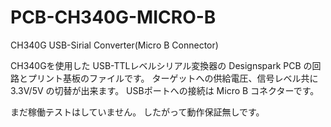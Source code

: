 # PCB-CH340G-MICRO-B
CH340G USB-Sirial Converter(Micro B Connector)


CH340Gを使用した USB-TTLレベルシリアル変換器の
Designspark PCB の回路とプリント基板のファイルです。
ターゲットへの供給電圧、信号レベル共に 3.3V/5V の切替が出来ます。
USBポートへの接続は Micro B コネクターです。

まだ稼働テストはしていません。
したがって動作保証無しです。
